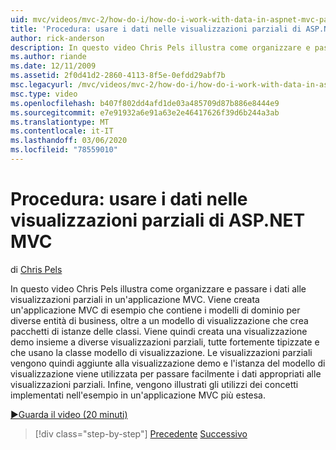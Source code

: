 ```yaml
---
uid: mvc/videos/mvc-2/how-do-i/how-do-i-work-with-data-in-aspnet-mvc-partial-views
title: 'Procedura: usare i dati nelle visualizzazioni parziali di ASP.NET MVC | Microsoft Docs'
author: rick-anderson
description: In questo video Chris Pels illustra come organizzare e passare i dati alle visualizzazioni parziali in un'applicazione MVC. Viene creata un'applicazione MVC di esempio che contiene il dominio...
ms.author: riande
ms.date: 12/11/2009
ms.assetid: 2f0d41d2-2860-4113-8f5e-0efdd29abf7b
msc.legacyurl: /mvc/videos/mvc-2/how-do-i/how-do-i-work-with-data-in-aspnet-mvc-partial-views
msc.type: video
ms.openlocfilehash: b407f802dd4afd1de03a485709d87b886e8444e9
ms.sourcegitcommit: e7e91932a6e91a63e2e46417626f39d6b244a3ab
ms.translationtype: MT
ms.contentlocale: it-IT
ms.lasthandoff: 03/06/2020
ms.locfileid: "78559010"
---
```

# <a name="how-do-i-work-with-data-in-aspnet-mvc-partial-views"></a>Procedura: usare i dati nelle visualizzazioni parziali di ASP.NET MVC

di [Chris Pels](https://twitter.com/chrispels)

In questo video Chris Pels illustra come organizzare e passare i dati alle visualizzazioni parziali in un'applicazione MVC. Viene creata un'applicazione MVC di esempio che contiene i modelli di dominio per diverse entità di business, oltre a un modello di visualizzazione che crea pacchetti di istanze delle classi. Viene quindi creata una visualizzazione demo insieme a diverse visualizzazioni parziali, tutte fortemente tipizzate e che usano la classe modello di visualizzazione. Le visualizzazioni parziali vengono quindi aggiunte alla visualizzazione demo e l'istanza del modello di visualizzazione viene utilizzata per passare facilmente i dati appropriati alle visualizzazioni parziali. Infine, vengono illustrati gli utilizzi dei concetti implementati nell'esempio in un'applicazione MVC più estesa.

[&#9654;Guarda il video (20 minuti)](https://channel9.msdn.com/Blogs/ASP-NET-Site-Videos/how-do-i-work-with-data-in-aspnet-mvc-partial-views)

> [!div class="step-by-step"]
> [Precedente](how-do-i-return-json-formatted-data-for-an-ajax-call-in-an-aspnet-mvc-web-application.md)
> [Successivo](how-do-i-implement-view-models-to-manage-data-for-aspnet-mvc-views.md)
